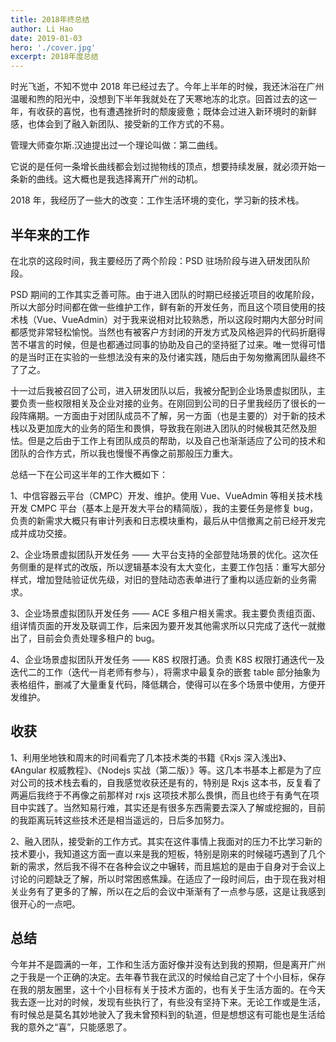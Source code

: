 ```yaml
---
title: 2018年终总结
author: Li Hao
date: 2019-01-03
hero: './cover.jpg'
excerpt: 2018年度总结
---
```


时光飞逝，不知不觉中 2018 年已经过去了。今年上半年的时候，我还沐浴在广州温暖和煦的阳光中，没想到下半年我就处在了天寒地冻的北京。回首过去的这一年，有收获的喜悦，也有遭遇挫折时的颓废疲惫；既体会过进入新环境时的新鲜感，也体会到了融入新团队、接受新的工作方式的不易。

管理大师查尔斯.汉迪提出过一个理论叫做：第二曲线。

它说的是任何一条增长曲线都会划过抛物线的顶点，想要持续发展，就必须开始一条新的曲线。这大概也是我选择离开广州的动机。

2018 年，我经历了一些大的改变：工作生活环境的变化，学习新的技术栈。

## 半年来的工作

在北京的这段时间，我主要经历了两个阶段：PSD 驻场阶段与进入研发团队阶段。

PSD 期间的工作其实乏善可陈。由于进入团队的时期已经接近项目的收尾阶段，所以大部分时间都在做一些维护工作，鲜有新的开发任务，而且这个项目使用的技术栈（Vue、VueAdmin）对于我来说相对比较熟悉，所以这段时期内大部分时间都感觉非常轻松愉悦。当然也有被客户方封闭的开发方式及风格迥异的代码折磨得苦不堪言的时候，但是也都通过同事的协助及自己的坚持挺了过来。唯一觉得可惜的是当时正在实验的一些想法没有来的及付诸实践，随后由于匆匆撤离团队最终不了了之。

十一过后我被召回了公司，进入研发团队以后，我被分配到企业场景虚拟团队，主要负责一些权限相关及企业对接的业务。在刚回到公司的日子里我经历了很长的一段阵痛期。一方面由于对团队成员不了解，另一方面（也是主要的）对于新的技术栈以及更加庞大的业务的陌生和畏惧，导致我在刚进入团队的时候极其茫然及胆怯。但是之后由于工作上有团队成员的帮助，以及自己也渐渐适应了公司的技术和团队的合作方式，所以我也慢慢不再像之前那般压力重大。

总结一下在公司这半年的工作大概如下：

1、中信容器云平台（CMPC）开发、维护。使用 Vue、VueAdmin 等相关技术栈开发 CMPC 平台（基本上是开发大平台的精简版），我的主要任务是修复 bug，负责的新需求大概只有审计列表和日志模块重构，最后从中信撤离之前已经开发完成并成功交接。

2、企业场景虚拟团队开发任务 —— 大平台支持的全部登陆场景的优化。这次任务侧重的是样式的改版，所以逻辑基本没有太大变化，主要工作包括：重写大部分样式，增加登陆验证优先级，对旧的登陆动态表单进行了重构以适应新的业务需求。

3、企业场景虚拟团队开发任务 —— ACE 多租户相关需求。我主要负责组页面、组详情页面的开发及联调工作，后来因为要开发其他需求所以只完成了迭代一就撤出了，目前会负责处理多租户的 bug。

4、企业场景虚拟团队开发任务 —— K8S 权限打通。负责 K8S 权限打通迭代一及迭代二的工作（迭代一肖老师有参与），将需求中最复杂的嵌套 table 部分抽象为表格组件，删减了大量重复代码，降低耦合，使得可以在多个场景中使用，方便开发维护。

## 收获

1、利用坐地铁和周末的时间看完了几本技术类的书籍《Rxjs 深入浅出》、《Angular 权威教程》、《Nodejs 实战（第二版）》等。这几本书基本上都是为了应对公司的技术栈去看的，自我感觉收获还是有的，特别是 Rxjs 这本书，反复看了两遍后我终于不再像之前那样对 rxjs 这项技术那么畏惧，而且也终于有勇气在项目中实践了。当然知易行难，其实还是有很多东西需要去深入了解或挖掘的，目前的我距离玩转这些技术还是相当遥远的，日后多加努力。

2、融入团队，接受新的工作方式。其实在这件事情上我面对的压力不比学习新的技术要小，我知道这方面一直以来是我的短板，特别是刚来的时候碰巧遇到了几个新的需求，然后我不得不在各种会议之中辗转，而且尴尬的是由于自身对于会议上讨论的问题缺乏了解，所以时常困惑焦躁。在适应了一段时间后，由于现在我对相关业务有了更多的了解，所以在之后的会议中渐渐有了一点参与感，这是让我感到很开心的一点吧。

## 总结

今年并不是圆满的一年，工作和生活方面好像并没有达到我的预期，但是离开广州之于我是一个正确的决定。去年春节我在武汉的时候给自己定了十个小目标，保存在我的朋友圈里，这十个小目标有关于技术方面的，也有关于生活方面的。在今天我去逐一比对的时候，发现有些执行了，有些没有坚持下来。无论工作或是生活，有时候总是莫名其妙地驶入了我未曾预料到的轨道，但是想想这有可能也是生活给我的意外之“喜”，只能感恩了。
